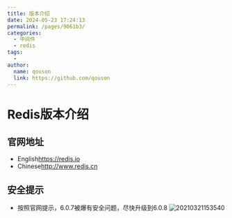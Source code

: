 ```yaml
---
title: 版本介绍
date: 2024-05-23 17:24:13
permalink: /pages/9061b3/
categories:
  - 中间件
  - redis
tags:
  - 
author: 
  name: qouson
  link: https://github.com/qouson
---
```

# Redis版本介绍

## 官网地址

- English<https://redis.io>
- Chinese<http://www.redis.cn>

## 安全提示

- 按照官网提示，6.0.7被爆有安全问题，尽快升级到6.0.8
![20210321153540](https://cdn.jsdelivr.net/gh/qouson/my-pic-bed/pic/20210321153540.png)
